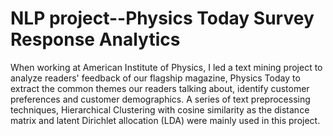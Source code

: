 # NLP project--Physics Today Survey Response Analytics
When working at American Institute of Physics, I led a text mining project to analyze  readers' feedback of our flagship magazine, Physics Today to extract the common themes our readers talking about, identify customer preferences and customer demographics. A series of text preprocessing techniques, Hierarchical Clustering with cosine similarity as the distance matrix and latent Dirichlet allocation (LDA) were mainly used in this project.  
